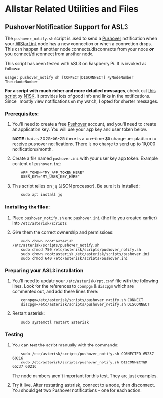 # Allstar Related Utilities and Files

## Pushover Notification Support for ASL3

The `pushover_notify.sh` script is used to send a [Pushover](https://pushover.net/) notification when your [AllStarLink](https://allstarlink.org/) node has a new connection or when a connection drops. This can happen if another node connects/disconnects from your node ***or*** you connect/disconnect from another node.

This script has been tested with ASL3 on Raspberry Pi. It is invoked as follows:

```
usage: pushover_notify.sh [CONNECT|DISCONNECT] MyNodeNumber TheirNodeNumber
```

**For a script with much richer and more detailed messages**, check out [this script](https://github.com/hamassassin/AmateurRadio/tree/main/AllStarLink/Notifications) by [N1SK](https://github.com/hamassassin). It provides lots of good info and links in the notifications. Since I mostly view notifications on my watch, I opted for shorter messages.

### Prerequisites:

1. You'll need to create a free [Pushover](https://pushover.net/) account, and
   you'll need to create an application key. You will use your app key and user
   token below.
   
   **NOTE** that as 2025-06-25 there is a one-time $5 charge per platform to
   receive pushover notifications. There is no charge to send up to
   10,000 notifications/month.
2. Create a file named `pushover.ini` with your user key app token.
   Example content of `pushover.ini`:
   
   ```
       APP_TOKEN="MY_APP_TOKEN_HERE"
       USER_KEY="MY_USER_KEY_HERE"
   ```
3. This script relies on `jq` (JSON processor). Be sure it is installed:
   ```
       sudo apt install jq
   ```
   
### Installing the files:
1. Place `pushover_notify.sh` and `pushover.ini` (the file you created earlier) into
   `/etc/asterisk/scripts`
2. Give them the correct ownership and permissions:

   ```
       sudo chown root:asterisk /etc/asterisk/scripts/pushover_notify.sh
       sudo chmod 750 /etc/asterisk/scripts/pushover_notify.sh
       sudo chown root:asterisk /etc/asterisk/scripts/pushover.ini
       sudo chmod 640 /etc/asterisk/scripts/pushover.ini
   ```
   
### Preparing your ASL3 installation
1. You'll need to update your `/etc/asterisk/rpt.conf` file with the following
   lines. Look for the references to `connpgm` & `discpgm` which are commented
   out, and add these lines there:
   
   ```
       connpgm=/etc/asterisk/scripts/pushover_notify.sh CONNECT
       discpgm=/etc/asterisk/scripts/pushover_notify.sh DISCONNECT
   ```
   
2. Restart asterisk:
   
   ```
       sudo systemctl restart asterisk
   ```

### Testing
1. You can test the script manually with the commands:

   ```
       sudo /etc/asterisk/scripts/pushover_notify.sh CONNECTED 65237 60216
       sudo /etc/asterisk/scripts/pushover_notify.sh DISCONNECTED 65237 60216
   ```
   The node numbers aren't important for this test. They are just examples.
2. Try it live. After restarting asterisk, connect to a node, then disconnect.
   You should get two Pushover notifications - one for each action.

